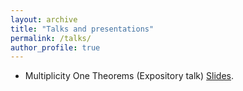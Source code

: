 ```yaml
---
layout: archive
title: "Talks and presentations"
permalink: /talks/
author_profile: true
---
```


* Multiplicity One Theorems (Expository talk) [Slides](files/Multiplicity_one_theorems.pdf).
